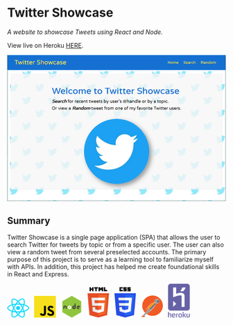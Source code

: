 # Twitter Showcase

_A website to showcase Tweets using React and Node._

View live on Heroku <a href="https://twitter-showcase.herokuapp.com/" target="_blank">HERE</a>.

<img src="./readme-images/screenshot.png" width="600">

## Summary
Twitter Showcase is a single page application (SPA) that allows the user to search Twitter for tweets by topic or from a specific user. The user can also view a random tweet from several preselected accounts. The primary purpose of this project is to serve as a learning tool to familiarize myself with APIs. In addition, this project has helped me create foundational skills in React and Express.

<img src="./readme-images/react.svg" width="50">&nbsp;&nbsp;
<img src="./readme-images/javascript.svg" width="50">&nbsp;&nbsp;
<img src="./readme-images/node.png" width="50">&nbsp;&nbsp;
<img src="./readme-images/html-5.svg" width="50">&nbsp;&nbsp;
<img src="./readme-images/css-3.svg" width="50">&nbsp;&nbsp;
<img src="./readme-images/postman.svg" width="50">&nbsp;&nbsp;
<img src="./readme-images/heroku.svg" width="50">